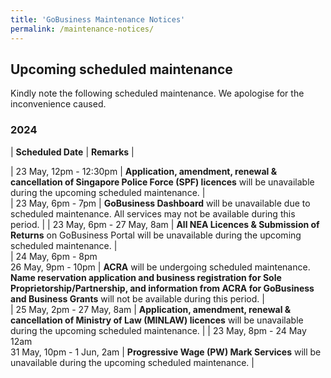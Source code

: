 ```yaml
---
title: 'GoBusiness Maintenance Notices'
permalink: /maintenance-notices/
---
```


## Upcoming scheduled maintenance

Kindly note the following scheduled maintenance. We apologise for the inconvenience caused.

### 2024 

| **Scheduled Date** | **Remarks** |  

           
| 23 May, 12pm - 12:30pm | **Application, amendment, renewal & cancellation of Singapore Police Force (SPF) licences** will be unavailable during the upcoming scheduled maintenance. |     
| 23 May, 6pm - 7pm | **GoBusiness Dashboard** will be unavailable due to scheduled maintenance. All services may not be available during this period. | 
| 23 May, 6pm - 27 May, 8am | **All NEA Licences & Submission of Returns** on GoBusiness Portal will be unavailable during the upcoming scheduled maintenance. |     
| 24 May, 6pm - 8pm<br> 26 May, 9pm - 10pm | **ACRA** will be undergoing scheduled maintenance. **Name reservation application and business registration for Sole Proprietorship/Partnership, and information from ACRA for GoBusiness and Business Grants** will not be available during this period. |      
| 25 May, 2pm - 27 May, 8am | **Application, amendment, renewal & cancellation of Ministry of Law (MINLAW) licences** will be unavailable during the upcoming scheduled maintenance. | 
| 23 May, 8pm - 24 May 12am<br> 31 May, 10pm - 1 Jun, 2am | **Progressive Wage (PW) Mark Services** will be unavailable during the upcoming scheduled maintenance. | 

      



<script src="/jquery/jquery.min.js"></script> <script src="/jquery/resize-tables.js"></script>
